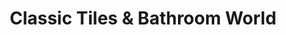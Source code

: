 ---
title: "Classic Tiles & Bathroom World"
url: /galway/classic-tiles-und-bathroom-world/
shop: Möbel
---
